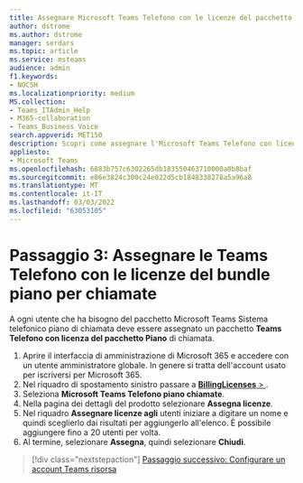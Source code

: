 ```yaml
---
title: Assegnare Microsoft Teams Telefono con le licenze del pacchetto Piano per chiamate
author: dstrome
ms.author: dstrome
manager: serdars
ms.topic: article
ms.service: msteams
audience: admin
f1.keywords:
- NOCSH
ms.localizationpriority: medium
MS.collection:
- Teams_ITAdmin_Help
- M365-collaboration
- Teams_Business_Voice
search.appverid: MET150
description: Scopri come assegnare l'Microsoft Teams Telefono con licenze del bundle Piano per chiamate agli utenti.
appliesto:
- Microsoft Teams
ms.openlocfilehash: 6883b757c6302265db183550463710000a0b8baf
ms.sourcegitcommit: e86e3824c300c24e022d5cb1848338278a5a96a8
ms.translationtype: MT
ms.contentlocale: it-IT
ms.lasthandoff: 03/03/2022
ms.locfileid: "63053105"
---
```

# <a name="step-3-assign-teams-phone-with-calling-plan-bundle-licenses"></a>Passaggio 3: Assegnare le Teams Telefono con le licenze del bundle piano per chiamate

A ogni utente che ha bisogno del pacchetto Microsoft Teams Sistema telefonico piano di chiamata deve essere assegnato un pacchetto **Teams Telefono con licenza del pacchetto Piano** di chiamata.

1. Aprire il interfaccia di amministrazione di Microsoft 365 e accedere con un utente amministratore globale. In genere si tratta dell'account usato per iscriversi per Microsoft 365.
1. Nel riquadro di spostamento sinistro passare a <a href="https://go.microsoft.com/fwlink/p/?linkid=842264" target="_blank">**BillingLicenses** > </a>.
1. Seleziona **Microsoft Teams Telefono piano chiamate**.
1. Nella pagina dei dettagli del prodotto selezionare **Assegna licenze**.
1. Nel riquadro **Assegnare licenze agli** utenti iniziare a digitare un nome e quindi sceglierlo dai risultati per aggiungerlo all'elenco. È possibile aggiungere fino a 20 utenti per volta.
1. Al termine, selezionare **Assegna**, quindi selezionare **Chiudi**.

> [!div class="nextstepaction"]
> [Passaggio successivo: Configurare un account Teams risorsa](set-up-resource-account.md)
